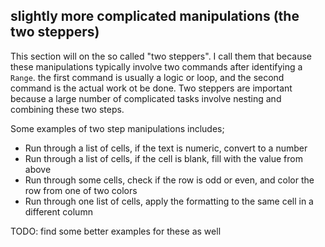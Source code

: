 ## slightly more complicated manipulations (the two steppers)

This section will on the so called "two steppers".  I call them that because these manipulations typically involve two commands after identifying a `Range`.  the first command is usually a logic or loop, and the second command is the actual work ot be done.  Two steppers are important because a large number of complicated tasks involve nesting and combining these two steps.

Some examples of two step  manipulations includes;

* Run through a list of cells, if the text is numeric, convert to a number
* Run through a list of cells, if the cell is blank, fill with the value from above
* Run through some cells, check if the row is odd or even, and color the row from one of two colors
* Run through one list of cells, apply the formatting to the same cell in a different column

TODO: find some better examples for these as well
